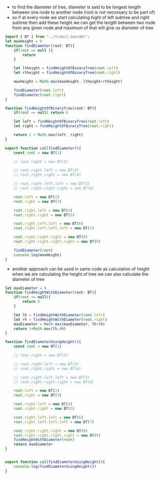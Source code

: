 - to find the diameter of tree, diameter is said to be longest length between one node to another node (root is not necessary to be part of)
- so if at every node we start calculating hight of left subtree and right subtree then add these height we can get the length between two node from any given node and maximum of that will give us diameter of tree

```ts
import { BT } from "../tree/2.inorder";
let maxHeight = 0
function findDiameter(root: BT){
    if(root == null ){
        return 
    }

    let ltheight = findHeightOfBinaryTree(root.left)
    let rtheight = findHeightOfBinaryTree(root.right)

    maxHeight = Math.max(maxHeight, ltheight+rtheight)

    findDiameter(root.left)
    findDiameter(root.right)
}

function findHeightOfBinaryTree(root: BT){
    if(root == null) return 0

    let left = findHeightOfBinaryTree(root.left)
    let right = findHeightOfBinaryTree(root.right)

    return 1 + Math.max(left, right)
}

export function callfindDiameter(){
    const root = new BT(1)

    // root.right = new BT(2)

    // root.right.left = new BT(3)
    // root.right.right = new BT(4)

    // root.right.left.left = new BT(5)
    // root.right.right.right = new BT(6)

    root.left = new BT(2)
    root.right = new BT(3)

    root.right.left = new BT(4)
    root.right.right = new BT(5)

    root.right.left.left = new BT(6)
    root.right.left.left.left = new BT(7)

    root.right.right.right = new BT(8)
    root.right.right.right.right = new BT(9)

    findDiameter(root)
    console.log(maxHeight)
}
```

- another approach can be used in same code as calculation of height when we are calculating the height of tree we can also calculate the diameter of tree

```ts
let maxDiameter = 0
function findHeightWithDiameter(root: BT){
    if(root == null){
        return 0
    }

    let lh = findHeightWithDiameter(root.left)
    let rh = findHeightWithDiameter(root.right)
    maxDiameter = Math.max(maxDiameter, lh+rh)
    return 1+Math.max(lh,rh)
}

function findDiameterUsingHeight(){
    const root = new BT(1)

    // root.right = new BT(2)

    // root.right.left = new BT(3)
    // root.right.right = new BT(4)

    // root.right.left.left = new BT(5)
    // root.right.right.right = new BT(6)

    root.left = new BT(2)
    root.right = new BT(3)

    root.right.left = new BT(4)
    root.right.right = new BT(5)

    root.right.left.left = new BT(6)
    root.right.left.left.left = new BT(7)

    root.right.right.right = new BT(8)
    root.right.right.right.right = new BT(9)
    findHeightWithDiameter(root)
    return maxDiameter
}


export function callfindDiameterUsingHeight(){
    console.log(findDiameterUsingHeight())
}
```
